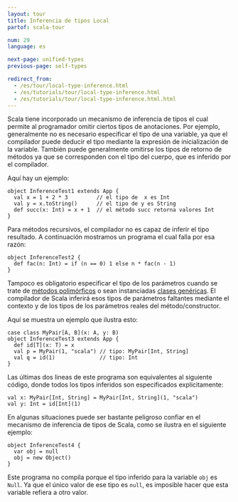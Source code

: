 ```yaml
---
layout: tour
title: Inferencia de tipos Local
partof: scala-tour

num: 29
language: es

next-page: unified-types
previous-page: self-types

redirect_from:
  - /es/tour/local-type-inference.html
  - /es/tutorials/tour/local-type-inference.html
  - /es/tutorials/tour/local-type-inference.html.html
---
```


Scala tiene incorporado un mecanismo de inferencia de tipos el cual permite al programador omitir ciertos tipos de anotaciones. Por ejemplo, generalmente no es necesario especificar el tipo de una variable, ya que el compilador puede deducir el tipo mediante la expresión de inicialización de la variable. También puede generalmente omitirse los tipos de retorno de métodos ya que se corresponden con el tipo del cuerpo, que es inferido por el compilador.

Aquí hay un ejemplo:

    object InferenceTest1 extends App {
      val x = 1 + 2 * 3         // el tipo de  x es Int
      val y = x.toString()      // el tipo de y es String
      def succ(x: Int) = x + 1  // el método succ retorna valores Int
    }

Para métodos recursivos, el compilador no es capaz de inferir el tipo resultado. A continuación mostramos un programa el cual falla por esa razón:

    object InferenceTest2 {
      def fac(n: Int) = if (n == 0) 1 else n * fac(n - 1)
    }

Tampoco es obligatorio especificar el tipo de los parámetros cuando se trate de [métodos polimórficos](polymorphic-methods.html) o sean instanciadas [clases genéricas](generic-classes.html). El compilador de Scala inferirá esos tipos de parámetros faltantes mediante el contexto y de los tipos de los parámetros reales del método/constructor.

Aquí se muestra un ejemplo que ilustra esto:

    case class MyPair[A, B](x: A, y: B)
    object InferenceTest3 extends App {
      def id[T](x: T) = x
      val p = MyPair(1, "scala") // tipo: MyPair[Int, String]
      val q = id(1)              // tipo: Int
    }

Las últimas dos lineas de este programa son equivalentes al siguiente código, donde todos los tipos inferidos son especificados explicitamente:

    val x: MyPair[Int, String] = MyPair[Int, String](1, "scala")
    val y: Int = id[Int](1)

En algunas situaciones puede ser bastante peligroso confiar en el mecanismo de inferencia de tipos de Scala, como se ilustra en el siguiente ejemplo:

    object InferenceTest4 {
      var obj = null
      obj = new Object()
    }

Este programa no compila porque el tipo inferido para la variable `obj` es `Null`. Ya que el único valor de ese tipo es `null`, es imposible hacer que esta variable refiera a otro valor.
